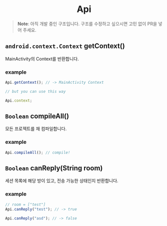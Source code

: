 <h1 align="center">Api</h1>

> **Note**: 아직 개발 중인 구조입니다. 구조를 수정하고 싶으시면 고민 없이 PR을 넣어 주세요.

## `android.context.Context` getContext()
MainActivity의 Context를 반환합니다.
### example
```javascript
Api.getContext(); // -> MainActivity Context

// but you can use this way

Api.context;
```
## `Boolean` compileAll()
모든 프로젝트를 재 컴파일합니다.
### example
```javascript
Api.compileAll(); // compile!
```
## `Boolean` canReply(String room)
세션 목록에 해당 방이 있고, 전송 가능한 상태인지 반환합니다.
### example
```javascript
// room = ["test"]
Api.canReply("test"); // -> true

Api.canReply("asd"); // -> false
```